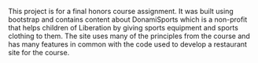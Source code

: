 This project is for a final honors course assignment. It was built using bootstrap and contains content about DonamiSports which is a non-profit that helps children of Liberation by giving sports equipment and sports clothing to them.  The site uses many of the principles from the course and has many features in common with the code used to develop a restaurant site for the course.

